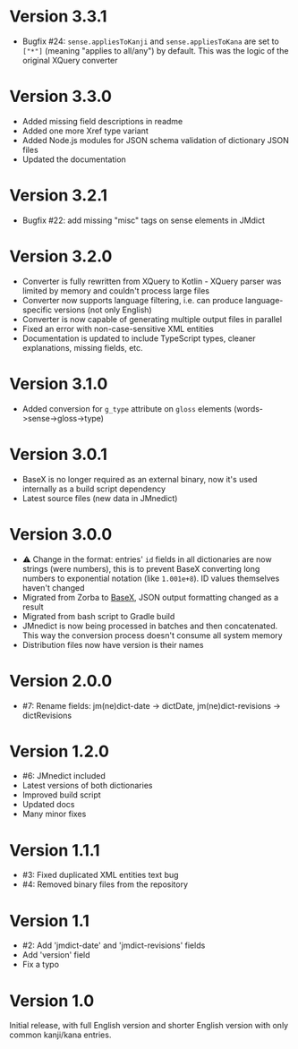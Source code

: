 # Version 3.3.1

- Bugfix #24: `sense.appliesToKanji` and `sense.appliesToKana` are set to `["*"]`
  (meaning "applies to all/any") by default. This was the logic of the original XQuery converter

# Version 3.3.0

- Added missing field descriptions in readme
- Added one more Xref type variant
- Added Node.js modules for JSON schema validation of dictionary JSON files
- Updated the documentation

# Version 3.2.1

- Bugfix #22: add missing "misc" tags on sense elements in JMdict

# Version 3.2.0

- Converter is fully rewritten from XQuery to Kotlin - XQuery parser was limited by memory and couldn't process large files
- Converter now supports language filtering, i.e. can produce language-specific versions (not only English)
- Converter is now capable of generating multiple output files in parallel
- Fixed an error with non-case-sensitive XML entities
- Documentation is updated to include TypeScript types, cleaner explanations, missing fields, etc.

# Version 3.1.0

- Added conversion for `g_type` attribute on `gloss` elements (words->sense->gloss->type)

# Version 3.0.1

- BaseX is no longer required as an external binary, now it's used internally as a build script dependency
- Latest source files (new data in JMnedict)

# Version 3.0.0

- :warning: Change in the format: entries' `id` fields in all dictionaries are now strings (were numbers), this is to prevent BaseX converting long numbers to exponential notation (like `1.001e+8`). ID values themselves haven't changed
- Migrated from Zorba to [BaseX](http://basex.org/), JSON output formatting changed as a result
- Migrated from bash script to Gradle build
- JMnedict is now being processed in batches and then concatenated. This way the conversion process doesn't consume all system memory
- Distribution files now have version is their names

# Version 2.0.0

- #7: Rename fields: jm(ne)dict-date -> dictDate, jm(ne)dict-revisions -> dictRevisions

# Version 1.2.0

- #6: JMnedict included
- Latest versions of both dictionaries
- Improved build script
- Updated docs
- Many minor fixes

# Version 1.1.1

- #3: Fixed duplicated XML entities text bug
- #4: Removed binary files from the repository

# Version 1.1

- #2: Add 'jmdict-date' and 'jmdict-revisions' fields
- Add 'version' field
- Fix a typo

# Version 1.0

Initial release, with full English version and shorter English version with only common kanji/kana entries.
